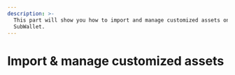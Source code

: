 ```yaml
---
description: >-
  This part will show you how to import and manage customized assets on
  SubWallet.
---
```


# Import & manage customized assets

